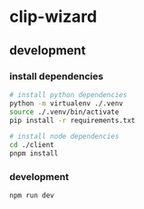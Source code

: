 # clip-wizard

## development

### install dependencies

```bash
# install python dependencies
python -m virtualenv ./.venv
source ./.venv/bin/activate
pip install -r requirements.txt

# install node dependencies
cd ./client
pnpm install
```

### development

```bash
npm run dev
```
